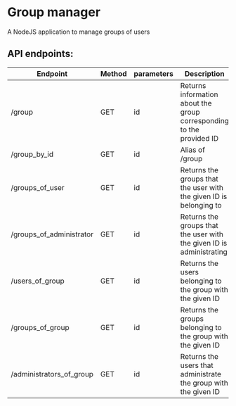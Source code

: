 # Group manager
A NodeJS application to manage groups of users

## API endpoints:

| Endpoint | Method | parameters | Description |
| --- | --- | --- | --- |
| /group | GET | id | Returns information about the group corresponding to the provided ID |
| /group_by_id | GET | id | Alias of /group |
| /groups_of_user | GET | id | Returns the groups that the user with the given ID is belonging to |
| /groups_of_administrator | GET | id | Returns the groups that the user with the given ID is administrating |
| /users_of_group | GET | id | Returns the users belonging to the group with the given ID |
| /groups_of_group | GET | id | Returns the groups belonging to the group with the given ID |
| /administrators_of_group | GET | id | Returns the users that administrate the group with the given ID |
